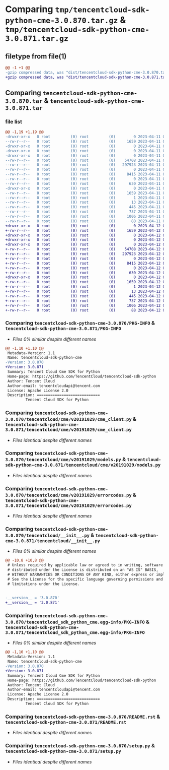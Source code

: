 # Comparing `tmp/tencentcloud-sdk-python-cme-3.0.870.tar.gz` & `tmp/tencentcloud-sdk-python-cme-3.0.871.tar.gz`

## filetype from file(1)

```diff
@@ -1 +1 @@
-gzip compressed data, was "dist/tencentcloud-sdk-python-cme-3.0.870.tar", last modified: Tue Apr 11 03:27:24 2023, max compression
+gzip compressed data, was "dist/tencentcloud-sdk-python-cme-3.0.871.tar", last modified: Wed Apr 12 00:20:40 2023, max compression
```

## Comparing `tencentcloud-sdk-python-cme-3.0.870.tar` & `tencentcloud-sdk-python-cme-3.0.871.tar`

### file list

```diff
@@ -1,19 +1,19 @@
-drwxr-xr-x   0 root         (0) root         (0)        0 2023-04-11 03:27:24.000000 tencentcloud-sdk-python-cme-3.0.870/
--rw-r--r--   0 root         (0) root         (0)     1659 2023-04-11 03:27:24.000000 tencentcloud-sdk-python-cme-3.0.870/PKG-INFO
-drwxr-xr-x   0 root         (0) root         (0)        0 2023-04-11 03:27:24.000000 tencentcloud-sdk-python-cme-3.0.870/tencentcloud/
-drwxr-xr-x   0 root         (0) root         (0)        0 2023-04-11 03:27:24.000000 tencentcloud-sdk-python-cme-3.0.870/tencentcloud/cme/
-drwxr-xr-x   0 root         (0) root         (0)        0 2023-04-11 03:27:24.000000 tencentcloud-sdk-python-cme-3.0.870/tencentcloud/cme/v20191029/
--rw-r--r--   0 root         (0) root         (0)    54708 2023-04-11 03:27:23.000000 tencentcloud-sdk-python-cme-3.0.870/tencentcloud/cme/v20191029/cme_client.py
--rw-r--r--   0 root         (0) root         (0)   297923 2023-04-11 03:27:23.000000 tencentcloud-sdk-python-cme-3.0.870/tencentcloud/cme/v20191029/models.py
--rw-r--r--   0 root         (0) root         (0)        0 2023-04-11 03:27:23.000000 tencentcloud-sdk-python-cme-3.0.870/tencentcloud/cme/v20191029/__init__.py
--rw-r--r--   0 root         (0) root         (0)     8415 2023-04-11 03:27:23.000000 tencentcloud-sdk-python-cme-3.0.870/tencentcloud/cme/v20191029/errorcodes.py
--rw-r--r--   0 root         (0) root         (0)        0 2023-04-11 03:27:23.000000 tencentcloud-sdk-python-cme-3.0.870/tencentcloud/cme/__init__.py
--rw-r--r--   0 root         (0) root         (0)      630 2023-04-11 03:27:23.000000 tencentcloud-sdk-python-cme-3.0.870/tencentcloud/__init__.py
-drwxr-xr-x   0 root         (0) root         (0)        0 2023-04-11 03:27:24.000000 tencentcloud-sdk-python-cme-3.0.870/tencentcloud_sdk_python_cme.egg-info/
--rw-r--r--   0 root         (0) root         (0)     1659 2023-04-11 03:27:24.000000 tencentcloud-sdk-python-cme-3.0.870/tencentcloud_sdk_python_cme.egg-info/PKG-INFO
--rw-r--r--   0 root         (0) root         (0)        1 2023-04-11 03:27:24.000000 tencentcloud-sdk-python-cme-3.0.870/tencentcloud_sdk_python_cme.egg-info/dependency_links.txt
--rw-r--r--   0 root         (0) root         (0)       13 2023-04-11 03:27:24.000000 tencentcloud-sdk-python-cme-3.0.870/tencentcloud_sdk_python_cme.egg-info/top_level.txt
--rw-r--r--   0 root         (0) root         (0)      445 2023-04-11 03:27:24.000000 tencentcloud-sdk-python-cme-3.0.870/tencentcloud_sdk_python_cme.egg-info/SOURCES.txt
--rw-r--r--   0 root         (0) root         (0)      737 2023-04-11 03:27:23.000000 tencentcloud-sdk-python-cme-3.0.870/README.rst
--rw-r--r--   0 root         (0) root         (0)     1006 2023-04-11 03:27:23.000000 tencentcloud-sdk-python-cme-3.0.870/setup.py
--rw-r--r--   0 root         (0) root         (0)       88 2023-04-11 03:27:24.000000 tencentcloud-sdk-python-cme-3.0.870/setup.cfg
+drwxr-xr-x   0 root         (0) root         (0)        0 2023-04-12 00:20:40.000000 tencentcloud-sdk-python-cme-3.0.871/
+-rw-r--r--   0 root         (0) root         (0)     1659 2023-04-12 00:20:40.000000 tencentcloud-sdk-python-cme-3.0.871/PKG-INFO
+drwxr-xr-x   0 root         (0) root         (0)        0 2023-04-12 00:20:40.000000 tencentcloud-sdk-python-cme-3.0.871/tencentcloud/
+drwxr-xr-x   0 root         (0) root         (0)        0 2023-04-12 00:20:40.000000 tencentcloud-sdk-python-cme-3.0.871/tencentcloud/cme/
+drwxr-xr-x   0 root         (0) root         (0)        0 2023-04-12 00:20:40.000000 tencentcloud-sdk-python-cme-3.0.871/tencentcloud/cme/v20191029/
+-rw-r--r--   0 root         (0) root         (0)    54708 2023-04-12 00:20:39.000000 tencentcloud-sdk-python-cme-3.0.871/tencentcloud/cme/v20191029/cme_client.py
+-rw-r--r--   0 root         (0) root         (0)   297923 2023-04-12 00:20:39.000000 tencentcloud-sdk-python-cme-3.0.871/tencentcloud/cme/v20191029/models.py
+-rw-r--r--   0 root         (0) root         (0)        0 2023-04-12 00:20:39.000000 tencentcloud-sdk-python-cme-3.0.871/tencentcloud/cme/v20191029/__init__.py
+-rw-r--r--   0 root         (0) root         (0)     8415 2023-04-12 00:20:39.000000 tencentcloud-sdk-python-cme-3.0.871/tencentcloud/cme/v20191029/errorcodes.py
+-rw-r--r--   0 root         (0) root         (0)        0 2023-04-12 00:20:39.000000 tencentcloud-sdk-python-cme-3.0.871/tencentcloud/cme/__init__.py
+-rw-r--r--   0 root         (0) root         (0)      630 2023-04-12 00:20:39.000000 tencentcloud-sdk-python-cme-3.0.871/tencentcloud/__init__.py
+drwxr-xr-x   0 root         (0) root         (0)        0 2023-04-12 00:20:40.000000 tencentcloud-sdk-python-cme-3.0.871/tencentcloud_sdk_python_cme.egg-info/
+-rw-r--r--   0 root         (0) root         (0)     1659 2023-04-12 00:20:39.000000 tencentcloud-sdk-python-cme-3.0.871/tencentcloud_sdk_python_cme.egg-info/PKG-INFO
+-rw-r--r--   0 root         (0) root         (0)        1 2023-04-12 00:20:39.000000 tencentcloud-sdk-python-cme-3.0.871/tencentcloud_sdk_python_cme.egg-info/dependency_links.txt
+-rw-r--r--   0 root         (0) root         (0)       13 2023-04-12 00:20:39.000000 tencentcloud-sdk-python-cme-3.0.871/tencentcloud_sdk_python_cme.egg-info/top_level.txt
+-rw-r--r--   0 root         (0) root         (0)      445 2023-04-12 00:20:40.000000 tencentcloud-sdk-python-cme-3.0.871/tencentcloud_sdk_python_cme.egg-info/SOURCES.txt
+-rw-r--r--   0 root         (0) root         (0)      737 2023-04-12 00:20:39.000000 tencentcloud-sdk-python-cme-3.0.871/README.rst
+-rw-r--r--   0 root         (0) root         (0)     1006 2023-04-12 00:20:39.000000 tencentcloud-sdk-python-cme-3.0.871/setup.py
+-rw-r--r--   0 root         (0) root         (0)       88 2023-04-12 00:20:40.000000 tencentcloud-sdk-python-cme-3.0.871/setup.cfg
```

### Comparing `tencentcloud-sdk-python-cme-3.0.870/PKG-INFO` & `tencentcloud-sdk-python-cme-3.0.871/PKG-INFO`

 * *Files 0% similar despite different names*

```diff
@@ -1,10 +1,10 @@
 Metadata-Version: 1.1
 Name: tencentcloud-sdk-python-cme
-Version: 3.0.870
+Version: 3.0.871
 Summary: Tencent Cloud Cme SDK for Python
 Home-page: https://github.com/TencentCloud/tencentcloud-sdk-python
 Author: Tencent Cloud
 Author-email: tencentcloudapi@tencent.com
 License: Apache License 2.0
 Description: ============================
         Tencent Cloud SDK for Python
```

### Comparing `tencentcloud-sdk-python-cme-3.0.870/tencentcloud/cme/v20191029/cme_client.py` & `tencentcloud-sdk-python-cme-3.0.871/tencentcloud/cme/v20191029/cme_client.py`

 * *Files identical despite different names*

### Comparing `tencentcloud-sdk-python-cme-3.0.870/tencentcloud/cme/v20191029/models.py` & `tencentcloud-sdk-python-cme-3.0.871/tencentcloud/cme/v20191029/models.py`

 * *Files identical despite different names*

### Comparing `tencentcloud-sdk-python-cme-3.0.870/tencentcloud/cme/v20191029/errorcodes.py` & `tencentcloud-sdk-python-cme-3.0.871/tencentcloud/cme/v20191029/errorcodes.py`

 * *Files identical despite different names*

### Comparing `tencentcloud-sdk-python-cme-3.0.870/tencentcloud/__init__.py` & `tencentcloud-sdk-python-cme-3.0.871/tencentcloud/__init__.py`

 * *Files 0% similar despite different names*

```diff
@@ -10,8 +10,8 @@
 # Unless required by applicable law or agreed to in writing, software
 # distributed under the License is distributed on an "AS IS" BASIS,
 # WITHOUT WARRANTIES OR CONDITIONS OF ANY KIND, either express or implied.
 # See the License for the specific language governing permissions and
 # limitations under the License.
 
 
-__version__ = '3.0.870'
+__version__ = '3.0.871'
```

### Comparing `tencentcloud-sdk-python-cme-3.0.870/tencentcloud_sdk_python_cme.egg-info/PKG-INFO` & `tencentcloud-sdk-python-cme-3.0.871/tencentcloud_sdk_python_cme.egg-info/PKG-INFO`

 * *Files 0% similar despite different names*

```diff
@@ -1,10 +1,10 @@
 Metadata-Version: 1.1
 Name: tencentcloud-sdk-python-cme
-Version: 3.0.870
+Version: 3.0.871
 Summary: Tencent Cloud Cme SDK for Python
 Home-page: https://github.com/TencentCloud/tencentcloud-sdk-python
 Author: Tencent Cloud
 Author-email: tencentcloudapi@tencent.com
 License: Apache License 2.0
 Description: ============================
         Tencent Cloud SDK for Python
```

### Comparing `tencentcloud-sdk-python-cme-3.0.870/README.rst` & `tencentcloud-sdk-python-cme-3.0.871/README.rst`

 * *Files identical despite different names*

### Comparing `tencentcloud-sdk-python-cme-3.0.870/setup.py` & `tencentcloud-sdk-python-cme-3.0.871/setup.py`

 * *Files identical despite different names*

